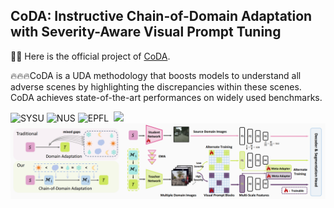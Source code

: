 ## CoDA: Instructive Chain-of-Domain Adaptation with Severity-Aware Visual Prompt Tuning 


🌟💫 Here is the official project of [CoDA](). 

🔥🔥🔥CoDA is a UDA methodology that boosts models to understand all adverse scenes by highlighting the discrepancies within these scenes.
CoDA achieves state-of-the-art performances on widely used benchmarks.

![SYSU](https://img.shields.io/badge/SYSU-095101)&nbsp;![NUS](https://img.shields.io/badge/NUS-003D7C)&nbsp;![EPFL](https://img.shields.io/badge/EPFL-F60000)&nbsp;
<a href="" target='_blank'><img src="https://visitor-badge.laobi.icu/badge?page_id=Cuzyoung.CoDA&left_color=%23DFA3CB&right_color=%23CEE75F"> </a>
![CoDA](images/Architec.png)
